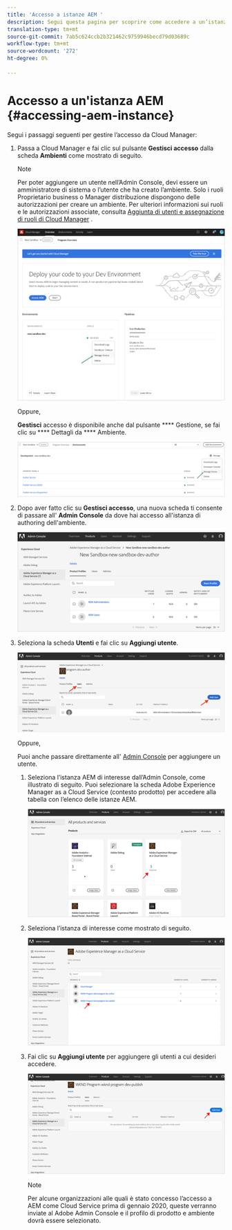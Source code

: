 ```yaml
---
title: 'Accesso a istanze AEM '
description: Segui questa pagina per scoprire come accedere a un’istanza AEM
translation-type: tm+mt
source-git-commit: 7ab5c624ccb2b321462c9759946becd79d03689c
workflow-type: tm+mt
source-wordcount: '272'
ht-degree: 0%

---
```



# Accesso a un&#39;istanza AEM {#accessing-aem-instance}

Segui i passaggi seguenti per gestire l’accesso da Cloud Manager:

1. Passa a Cloud Manager e fai clic sul pulsante **Gestisci accesso** dalla scheda **Ambienti** come mostrato di seguito.

   >[!NOTE]
   >Per poter aggiungere un utente nell’Admin Console, devi essere un amministratore di sistema o l’utente che ha creato l’ambiente. Solo i ruoli Proprietario business o Manager distribuzione dispongono delle autorizzazioni per creare un ambiente. Per ulteriori informazioni sui ruoli e le autorizzazioni associate, consulta [Aggiunta di utenti e assegnazione di ruoli di Cloud Manager](/help/onboarding/what-is-required/add-users-assign-cm-roles.md) .

   ![](/help/onboarding/getting-access-to-aem-in-cloud/assets/sys-admin6.png)

   Oppure,

   **Gestisci** accesso è disponibile anche dal pulsante  **** Gestione, se fai clic su  **** Dettagli da  **** Ambiente.

   ![](/help/onboarding/getting-access-to-aem-in-cloud/assets/sys-admin4.png)


1. Dopo aver fatto clic su **Gestisci accesso**, una nuova scheda ti consente di passare all&#39; **Admin Console** da dove hai accesso all&#39;istanza di authoring dell&#39;ambiente.

   ![](/help/onboarding/getting-access-to-aem-in-cloud/assets/sys-admin-2.png)

1. Seleziona la scheda **Utenti** e fai clic su **Aggiungi utente**.

   ![](/help/onboarding/what-is-required/assets/admin-console-5.png)



   Oppure,

   Puoi anche passare direttamente all&#39; [Admin Console](https://adminconsole.adobe.com) per aggiungere un utente.

   1. Seleziona l’istanza AEM di interesse dall’Admin Console, come illustrato di seguito. Puoi selezionare la scheda Adobe Experience Manager as a Cloud Service (contesto prodotto) per accedere alla tabella con l’elenco delle istanze AEM.

      ![](/help/onboarding/what-is-required/assets/admin-console-6.png)

   1. Seleziona l’istanza di interesse come mostrato di seguito.

      ![](/help/onboarding/what-is-required/assets/admin-console-7.png)


   1. Fai clic su **Aggiungi utente** per aggiungere gli utenti a cui desideri accedere.

      ![](/help/onboarding/what-is-required/assets/admin-console-8.png)

      >[!NOTE]
      >Per alcune organizzazioni alle quali è stato concesso l’accesso a AEM come Cloud Service prima di gennaio 2020, queste verranno inviate al Adobe Admin Console e il profilo di prodotto e ambiente dovrà essere selezionato.

